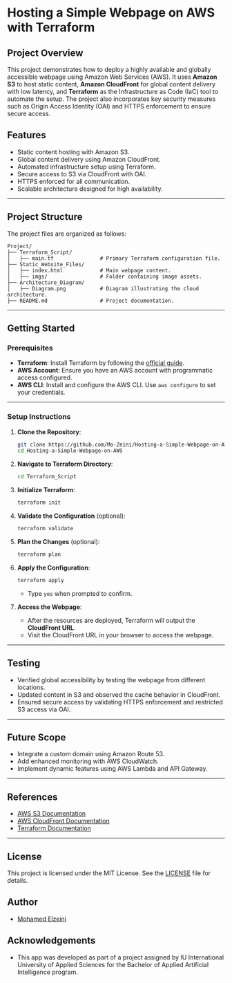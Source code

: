 # Hosting a Simple Webpage on AWS with Terraform

## **Project Overview**
This project demonstrates how to deploy a highly available and globally accessible webpage using Amazon Web Services (AWS). It uses **Amazon S3** to host static content, **Amazon CloudFront** for global content delivery with low latency, and **Terraform** as the Infrastructure as Code (IaC) tool to automate the setup. The project also incorporates key security measures such as Origin Access Identity (OAI) and HTTPS enforcement to ensure secure access.

## **Features**
- Static content hosting with Amazon S3.
- Global content delivery using Amazon CloudFront.
- Automated infrastructure setup using Terraform.
- Secure access to S3 via CloudFront with OAI.
- HTTPS enforced for all communication.
- Scalable architecture designed for high availability.

---

## **Project Structure**
The project files are organized as follows:

```
Project/
├── Terraform_Script/
│   ├── main.tf               # Primary Terraform configuration file.
├── Static_Website_Files/
│   ├── index.html            # Main webpage content.
│   ├── imgs/                 # Folder containing image assets.
├── Architecture_Diagram/     
│   ├── Diagram.png           # Diagram illustrating the cloud architecture.
├── README.md                 # Project documentation.
```

---

## **Getting Started**

### **Prerequisites**
- **Terraform**: Install Terraform by following the [official guide](https://developer.hashicorp.com/terraform/tutorials/aws-get-started/install-cli).
- **AWS Account**: Ensure you have an AWS account with programmatic access configured.
- **AWS CLI**: Install and configure the AWS CLI. Use `aws configure` to set your credentials.

---

### **Setup Instructions**

1. **Clone the Repository**:
   ```bash
   git clone https://github.com/Mo-Zeini/Hosting-a-Simple-Webpage-on-AWS.git
   cd Hosting-a-Simple-Webpage-on-AWS
   ```

2. **Navigate to Terraform Directory**:
   ```bash
   cd Terraform_Script
   ```

3. **Initialize Terraform**:
   ```bash
   terraform init
   ```

4. **Validate the Configuration** (optional):
   ```bash
   terraform validate
   ```

5. **Plan the Changes** (optional):
   ```bash
   terraform plan
   ```

6. **Apply the Configuration**:
   ```bash
   terraform apply
   ```
   - Type `yes` when prompted to confirm.

7. **Access the Webpage**:
   - After the resources are deployed, Terraform will output the **CloudFront URL**.
   - Visit the CloudFront URL in your browser to access the webpage.

---

## **Testing**
- Verified global accessibility by testing the webpage from different locations.
- Updated content in S3 and observed the cache behavior in CloudFront.
- Ensured secure access by validating HTTPS enforcement and restricted S3 access via OAI.

---

## **Future Scope**
- Integrate a custom domain using Amazon Route 53.
- Add enhanced monitoring with AWS CloudWatch.
- Implement dynamic features using AWS Lambda and API Gateway.

---

## **References**
- [AWS S3 Documentation](https://docs.aws.amazon.com/AmazonS3/latest/userguide/Welcome.html)
- [AWS CloudFront Documentation](https://docs.aws.amazon.com/AmazonCloudFront/latest/DeveloperGuide/Introduction.html)
- [Terraform Documentation](https://developer.hashicorp.com/terraform/intro)

---

## License

This project is licensed under the MIT License. See the [LICENSE](https://github.com/Mo-Zeini/Hosting-a-Simple-Webpage-on-AWS/blob/main/LICENSE.txt) file for details.


## Author

- [Mohamed Elzeini](https://github.com/Mo-Zeini)


## Acknowledgements

- This app was developed as part of a project assigned by IU International University of Applied Sciences for the Bachelor of Applied Artificial Intelligence program.
